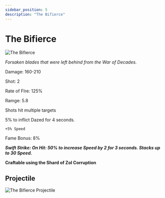 ```yaml
---
sidebar_position: 5
description: "The Bifierce"
---
```


# The Bifierce

![The Bifierce](https://vwiki.valorserver.com/api/item/picture/The%20Bifierce)

<i>Forsaken blades that were left behind from the War of Decades.</i>

Damage: 160-210

Shot: 2 

Rate of FIre: 125%

Ramge: 5.8

Shots hit multiple targets

5% to inflict Dazed for 4 seconds.

    +5% Speed
    
Fame Bonus: 8%

***Swift Strike: On Hit: 50% to increase Speed by 2 for 3 seconds. Stacks up to 30 Speed.***

**Craftable using the Shard of Zol Corruption**

## Projectile

![The Bifierce Projectile](https://cdn.discordapp.com/attachments/953134990428868629/969068406227763250/bifierce.gif)
